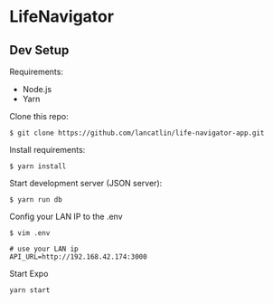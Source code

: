 # LifeNavigator

## Dev Setup

Requirements:

+ Node.js
+ Yarn

Clone this repo:

```
$ git clone https://github.com/lancatlin/life-navigator-app.git
```

Install requirements:

```
$ yarn install
```

Start development server (JSON server):

```
$ yarn run db
```

Config your LAN IP to the .env

```
$ vim .env

# use your LAN ip
API_URL=http://192.168.42.174:3000
```

Start Expo

```
yarn start
```
